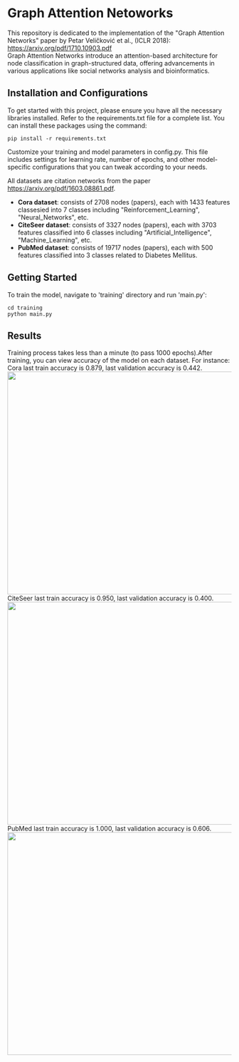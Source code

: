 # Graph Attention Netoworks

This repository is dedicated to the implementation of the "Graph Attention Networks" paper by Petar Veličković et al., (ICLR 2018): \
https://arxiv.org/pdf/1710.10903.pdf \
Graph Attention Networks introduce an attention-based architecture for node classification in graph-structured data, offering advancements in various applications like social networks analysis and bioinformatics.

## Installation and Configurations
To get started with this project, please ensure you have all the necessary libraries installed. Refer to the requirements.txt file for a complete list. You can install these packages using the command:
```
pip install -r requirements.txt
```
Customize your training and model parameters in config.py. This file includes settings for learning rate, number of epochs, and other model-specific configurations that you can tweak according to your needs. 

All datasets are citation networks from the paper https://arxiv.org/pdf/1603.08861.pdf. 
- **Cora dataset**: consists of 2708 nodes (papers), each with 1433 features classesied into 7 classes including "Reinforcement_Learning", "Neural_Networks", etc.
- **CiteSeer dataset**: consists of 3327 nodes (papers), each with 3703 features classified into 6 classes including "Artificial_Intelligence", "Machine_Learning", etc.
- **PubMed dataset**: consists of 19717 nodes (papers), each with 500 features classified into 3 classes related to Diabetes Mellitus.

## Getting Started 
To train the model, navigate to 'training' directory and run 'main.py':
```
cd training
python main.py
```

## Results
Training process takes less than a minute (to pass 1000 epochs).After training, you can view accuracy of the model on each dataset. For instance: \
Cora last train accuracy is 0.879, last validation accuracy is 0.442. \
<img src="https://github.com/dorochka8/GraphAttention/assets/97133490/34b21715-c3c9-47e0-8ef9-6f816e967f4f" width="600" height="500"> \
CiteSeer last train accuracy is 0.950, last validation accuracy is 0.400. \
<img src="https://github.com/dorochka8/GraphAttention/assets/97133490/6d0aa06c-b0c0-4ddd-a58e-e39e64ae7422" width="600" height="500"> \
PubMed last train accuracy is 1.000, last validation accuracy is 0.606. \
<img src="https://github.com/dorochka8/GraphAttention/assets/97133490/970d79be-7085-4561-a55d-c33462ea0bc3" width="600" height="500">
